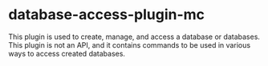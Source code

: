# database-access-plugin-mc
This plugin is used to create, manage, and access a database or databases. This plugin is not an API, and it contains commands to be used in various ways to access created databases.
